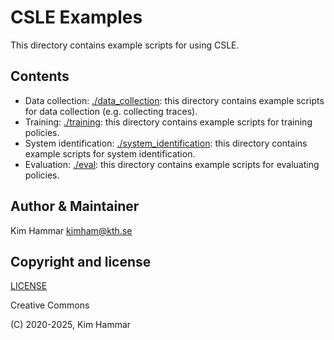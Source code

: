 # CSLE Examples

This directory contains example scripts for using CSLE. 

## Contents

- Data collection: [./data_collection](data_collection): this directory contains example scripts for data collection (e.g. collecting traces).
- Training: [./training](training): this directory contains example scripts for training policies.
- System identification: [./system_identification](data_collection): this directory contains example scripts for system identification.
- Evaluation: [./eval](eval): this directory contains example scripts for evaluating policies.

## Author & Maintainer

Kim Hammar <kimham@kth.se>

## Copyright and license

[LICENSE](../LICENSE.md)

Creative Commons

(C) 2020-2025, Kim Hammar